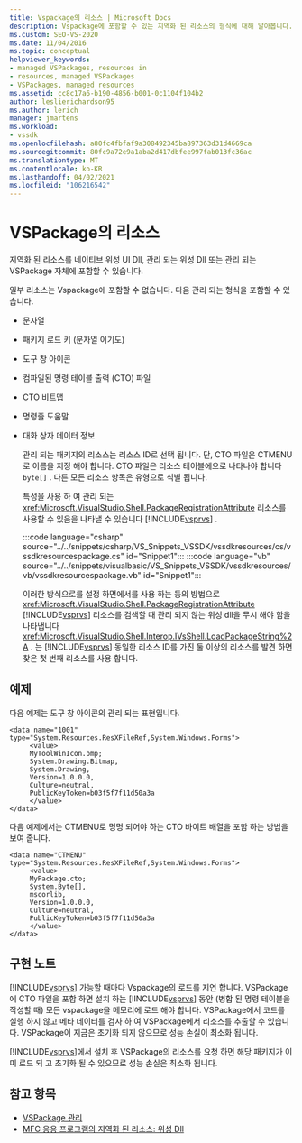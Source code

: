 ```yaml
---
title: Vspackage의 리소스 | Microsoft Docs
description: Vspackage에 포함할 수 있는 지역화 된 리소스의 형식에 대해 알아봅니다. 또한 네이티브 위성 UI Dll 또는 관리 되는 위성 Dll에 리소스를 포함할 수 있습니다.
ms.custom: SEO-VS-2020
ms.date: 11/04/2016
ms.topic: conceptual
helpviewer_keywords:
- managed VSPackages, resources in
- resources, managed VSPackages
- VSPackages, managed resources
ms.assetid: cc8c17a6-b190-4856-b001-0c1104f104b2
author: leslierichardson95
ms.author: lerich
manager: jmartens
ms.workload:
- vssdk
ms.openlocfilehash: a80fc4fbfaf9a308492345ba897363d31d4669ca
ms.sourcegitcommit: 80fc9a72e9a1aba2d417dbfee997fab013fc36ac
ms.translationtype: MT
ms.contentlocale: ko-KR
ms.lasthandoff: 04/02/2021
ms.locfileid: "106216542"
---
```

# <a name="resources-in-vspackages"></a>VSPackage의 리소스
지역화 된 리소스를 네이티브 위성 UI Dll, 관리 되는 위성 Dll 또는 관리 되는 VSPackage 자체에 포함할 수 있습니다.

 일부 리소스는 Vspackage에 포함할 수 없습니다. 다음 관리 되는 형식을 포함할 수 있습니다.

- 문자열

- 패키지 로드 키 (문자열 이기도)

- 도구 창 아이콘

- 컴파일된 명령 테이블 출력 (CTO) 파일

- CTO 비트맵

- 명령줄 도움말

- 대화 상자 데이터 정보

  관리 되는 패키지의 리소스는 리소스 ID로 선택 됩니다. 단, CTO 파일은 CTMENU로 이름을 지정 해야 합니다. CTO 파일은 리소스 테이블에으로 나타나야 합니다 `byte[]` . 다른 모든 리소스 항목은 유형으로 식별 됩니다.

  특성을 사용 하 여 관리 되는 <xref:Microsoft.VisualStudio.Shell.PackageRegistrationAttribute> 리소스를 사용할 수 있음을 나타낼 수 있습니다 [!INCLUDE[vsprvs](../../code-quality/includes/vsprvs_md.md)] .

  :::code language="csharp" source="../../snippets/csharp/VS_Snippets_VSSDK/vssdkresources/cs/vssdkresourcespackage.cs" id="Snippet1":::
  :::code language="vb" source="../../snippets/visualbasic/VS_Snippets_VSSDK/vssdkresources/vb/vssdkresourcespackage.vb" id="Snippet1":::

  이러한 방식으로를 설정 하면에서를 사용 하는 등의 방법으로 <xref:Microsoft.VisualStudio.Shell.PackageRegistrationAttribute> [!INCLUDE[vsprvs](../../code-quality/includes/vsprvs_md.md)] 리소스를 검색할 때 관리 되지 않는 위성 dll을 무시 해야 함을 나타냅니다 <xref:Microsoft.VisualStudio.Shell.Interop.IVsShell.LoadPackageString%2A> . 는 [!INCLUDE[vsprvs](../../code-quality/includes/vsprvs_md.md)] 동일한 리소스 ID를 가진 둘 이상의 리소스를 발견 하면 찾은 첫 번째 리소스를 사용 합니다.

## <a name="example"></a>예제
 다음 예제는 도구 창 아이콘의 관리 되는 표현입니다.

```
<data name="1001"
type="System.Resources.ResXFileRef,System.Windows.Forms">
     <value>
     MyToolWinIcon.bmp;
     System.Drawing.Bitmap,
     System.Drawing,
     Version=1.0.0.0,
     Culture=neutral,
     PublicKeyToken=b03f5f7f11d50a3a
     </value>
</data>
```

 다음 예제에서는 CTMENU로 명명 되어야 하는 CTO 바이트 배열을 포함 하는 방법을 보여 줍니다.

```
<data name="CTMENU"
type="System.Resources.ResXFileRef,System.Windows.Forms">
     <value>
     MyPackage.cto;
     System.Byte[],
     mscorlib,
     Version=1.0.0.0,
     Culture=neutral,
     PublicKeyToken=b03f5f7f11d50a3a
     </value>
</data>
```

## <a name="implementation-notes"></a>구현 노트
 [!INCLUDE[vsprvs](../../code-quality/includes/vsprvs_md.md)] 가능할 때마다 Vspackage의 로드를 지연 합니다. VSPackage에 CTO 파일을 포함 하면 설치 하는 [!INCLUDE[vsprvs](../../code-quality/includes/vsprvs_md.md)] 동안 (병합 된 명령 테이블을 작성할 때) 모든 vspackage을 메모리에 로드 해야 합니다. VSPackage에서 코드를 실행 하지 않고 메타 데이터를 검사 하 여 VSPackage에서 리소스를 추출할 수 있습니다. VSPackage이 지금은 초기화 되지 않으므로 성능 손실이 최소화 됩니다.

 [!INCLUDE[vsprvs](../../code-quality/includes/vsprvs_md.md)]에서 설치 후 VSPackage의 리소스를 요청 하면 해당 패키지가 이미 로드 되 고 초기화 될 수 있으므로 성능 손실은 최소화 됩니다.

## <a name="see-also"></a>참고 항목
- [VSPackage 관리](../../extensibility/managing-vspackages.md)
- [MFC 응용 프로그램의 지역화 된 리소스: 위성 Dll](/cpp/build/localized-resources-in-mfc-applications-satellite-dlls)
